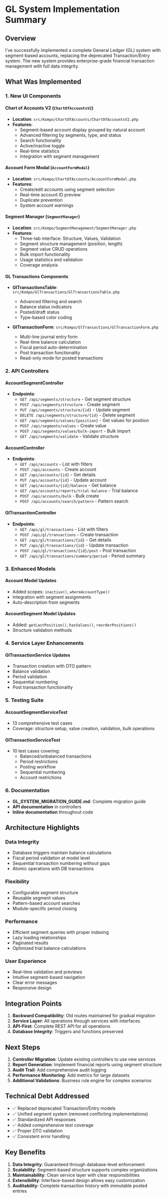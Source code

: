 # GL System Implementation Summary

## Overview

I've successfully implemented a complete General Ledger (GL) system with segment-based accounts, replacing the deprecated Transaction/Entry system. The new system provides enterprise-grade financial transaction management with full data integrity.

## What Was Implemented

### 1. New UI Components

#### Chart of Accounts V2 (`ChartOfAccountsV2`)
- **Location**: `src/Kompo/ChartOfAccounts/ChartOfAccountsV2.php`
- **Features**:
  - Segment-based account display grouped by natural account
  - Advanced filtering by segments, type, and status
  - Search functionality
  - Active/inactive toggle
  - Real-time statistics
  - Integration with segment management

#### Account Form Modal (`AccountFormModal`)
- **Location**: `src/Kompo/ChartOfAccounts/AccountFormModal.php`
- **Features**:
  - Create/edit accounts using segment selection
  - Real-time account ID preview
  - Duplicate prevention
  - System account warnings

#### Segment Manager (`SegmentManager`)
- **Location**: `src/Kompo/SegmentManagement/SegmentManager.php`
- **Features**:
  - Three-tab interface: Structure, Values, Validation
  - Segment structure management (position, length)
  - Segment value CRUD operations
  - Bulk import functionality
  - Usage statistics and validation
  - Coverage analysis

#### GL Transactions Components
- **GlTransactionsTable**: `src/Kompo/GlTransactions/GlTransactionsTable.php`
  - Advanced filtering and search
  - Balance status indicators
  - Posted/draft status
  - Type-based color coding
  
- **GlTransactionForm**: `src/Kompo/GlTransactions/GlTransactionForm.php`
  - Multi-line journal entry form
  - Real-time balance calculation
  - Fiscal period auto-determination
  - Post transaction functionality
  - Read-only mode for posted transactions

### 2. API Controllers

#### AccountSegmentController
- **Endpoints**:
  - `GET /api/segments/structure` - Get segment structure
  - `POST /api/segments/structure` - Create segment
  - `PUT /api/segments/structure/{id}` - Update segment
  - `DELETE /api/segments/structure/{id}` - Delete segment
  - `GET /api/segments/values/{position}` - Get values for position
  - `POST /api/segments/values` - Create value
  - `POST /api/segments/values/bulk-import` - Bulk import
  - `GET /api/segments/validate` - Validate structure

#### AccountController
- **Endpoints**:
  - `GET /api/accounts` - List with filters
  - `POST /api/accounts` - Create account
  - `GET /api/accounts/{id}` - Get details
  - `PUT /api/accounts/{id}` - Update account
  - `GET /api/accounts/{id}/balance` - Get balance
  - `GET /api/accounts/reports/trial-balance` - Trial balance
  - `POST /api/accounts/bulk` - Bulk create
  - `POST /api/accounts/search/pattern` - Pattern search

#### GlTransactionController
- **Endpoints**:
  - `GET /api/gl/transactions` - List with filters
  - `POST /api/gl/transactions` - Create transaction
  - `GET /api/gl/transactions/{id}` - Get details
  - `PUT /api/gl/transactions/{id}` - Update transaction
  - `POST /api/gl/transactions/{id}/post` - Post transaction
  - `GET /api/gl/transactions/summary/period` - Period summary

### 3. Enhanced Models

#### Account Model Updates
- Added scopes: `inactive()`, `whereAccountType()`
- Integration with segment assignments
- Auto-description from segments

#### AccountSegment Model Updates
- Added: `getLastPosition()`, `hasValues()`, `reorderPositions()`
- Structure validation methods

### 4. Service Layer Enhancements

#### GlTransactionService Updates
- Transaction creation with DTO pattern
- Balance validation
- Period validation
- Sequential numbering
- Post transaction functionality

### 5. Testing Suite

#### AccountSegmentServiceTest
- 13 comprehensive test cases
- Coverage: structure setup, value creation, validation, bulk operations

#### GlTransactionServiceTest
- 10 test cases covering:
  - Balanced/unbalanced transactions
  - Period restrictions
  - Posting workflow
  - Sequential numbering
  - Account restrictions

### 6. Documentation

- **GL_SYSTEM_MIGRATION_GUIDE.md**: Complete migration guide
- **API documentation** in controllers
- **Inline documentation** throughout code

## Architecture Highlights

### Data Integrity
- Database triggers maintain balance calculations
- Fiscal period validation at model level
- Sequential transaction numbering without gaps
- Atomic operations with DB transactions

### Flexibility
- Configurable segment structure
- Reusable segment values
- Pattern-based account searches
- Module-specific period closing

### Performance
- Efficient segment queries with proper indexing
- Lazy loading relationships
- Paginated results
- Optimized trial balance calculations

### User Experience
- Real-time validation and previews
- Intuitive segment-based navigation
- Clear error messages
- Responsive design

## Integration Points

1. **Backward Compatibility**: Old routes maintained for gradual migration
2. **Service Layer**: All operations through services with interfaces
3. **API-First**: Complete REST API for all operations
4. **Database Integrity**: Triggers and functions preserved

## Next Steps

1. **Controller Migration**: Update existing controllers to use new services
2. **Report Generation**: Implement financial reports using segment structure
3. **Audit Trail**: Add comprehensive audit logging
4. **Performance Monitoring**: Add metrics for large datasets
5. **Additional Validations**: Business rule engine for complex scenarios

## Technical Debt Addressed

- ✅ Replaced deprecated Transaction/Entry models
- ✅ Unified segment system (removed conflicting implementations)
- ✅ Standardized API responses
- ✅ Added comprehensive test coverage
- ✅ Proper DTO validation
- ✅ Consistent error handling

## Key Benefits

1. **Data Integrity**: Guaranteed through database-level enforcement
2. **Scalability**: Segment-based structure supports complex organizations
3. **Maintainability**: Clean service layer with clear responsibilities
4. **Extensibility**: Interface-based design allows easy customization
5. **Auditability**: Complete transaction history with immutable posted entries
